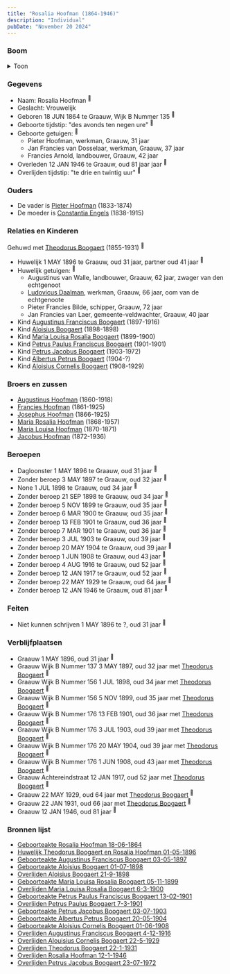 ```yaml
---
title: "Rosalia Hoofman (1864-1946)"
description: "Individual"
pubDate: "November 20 2024"
---
```


### Boom
<details><summary>Toon</summary>

![test](https://www.plantuml.com/plantuml/svg/bPPjJzim4CVV-rESuCLULSf3dumgeEtQCGIiOcpID4t8IKnhrRMHxGnLYE--At5QI2gQlUlvShwVx_u-zzmwPbo-aiGkXNfaXgqWOUboRdIkih6Mse0pJ5bqSUN8GcGSKc5IoOlVVFNerh3YguGRMonPnmtNRlt8oPjTKyciXMS202DjCcxk5Y9TAcxjOB1YGfsUGanU2Fa4izTKbXGHHpF1SKEuqFfXnTGHC0jVWo08Ou3ZIJpjJ4Uuw_E3u39xWS59mfBrVQATa_pa52XS3syXxCSnRg0SLy9Q_kPhkyobl6Sgkq-DjZRH28HXSGYV9sECwxNXYs4iVq8qppFM2ekcd60mKNCkxGwfZKZJqIIUn1yW8KmVHlml5aaT9WdXvjjF26dOgO4CJfvubWarny-Y3bp-kC6zky4hpXHnWWuSIp5Vk3MNKZyXqWlnbMkr_1V4S-yMV2GkR5nHcvJfRhLb4WzTRKJKXcq7cvo-1DrMzd0D8hWSOWnjTtT5AB7k5bndskGMPQNdZ1jNac6E9X89-vqEd1scY4eA5CT7hGXHShzmLzhTTg8RrplX8uVvFBTEAEIVuZrBXKtt7gNNv2XncRhNkBRjGkWqxDOEDPHQMB6Nfj-eiDZfgmrDlp5D5CBtoUnTp1RdcXbKtvNEXMLGYh6EHflSmKvng_gKDaRh5fE41a6DRCRTHdypbii3RQH1eyB5C9sCDhd2ndYz4gykJeztoLATx8KAcsdhjPiqY9jtiupfHN2HI-lUQWlV2xSfMW5NXugQG4L1eNWQD9ycPtZPwneVQwEu5Fj86ZqqOJ7MQF0VOeyyV4HtFVCJrS_ZRapy8Dij-87IydEXOlShDdrlqw1YXnKxgjWUe0Ujt_YuPrpzsIRoaw3geCJVmue3K_ihK7M4nCkmweY8bqBL4HDopbM6_rl-0G00)
</details>

### Gegevens
- Naam: Rosalia Hoofman <sup><a href="../s00029/" style="text-decoration:none" title="Geboorteakte Rosalia Hoofman 18-06-1864">:link:</a></sup>
- Geslacht: Vrouwelijk
- Geboren 18 JUN 1864 te Graauw, Wijk B Nummer 135 <sup><a href="../s00029/" style="text-decoration:none" title="Geboorteakte Rosalia Hoofman 18-06-1864">:link:</a></sup>
- Geboorte tijdstip: "des avonds ten negen ure" <sup><a href="../s00029/" style="text-decoration:none" title="Geboorteakte Rosalia Hoofman 18-06-1864">:link:</a></sup>
- Geboorte getuigen: <sup><a href="../s00029/" style="text-decoration:none" title="Geboorteakte Rosalia Hoofman 18-06-1864">:link:</a></sup>
  - Pieter Hoofman, werkman, Graauw, 31 jaar
  - Jan Francies van Dosselaar, werkman, Graauw, 37 jaar
  - Francies Arnold, landbouwer, Graauw, 42 jaar
- Overleden 12 JAN 1946 te Graauw, oud 81 jaar jaar <sup><a href="../s00033/" style="text-decoration:none" title="Overlijden Rosalia Hoofman 12-1-1946 ">:link:</a></sup>
- Overlijden tijdstip: "te drie en twintig uur" <sup><a href="../s00033/" style="text-decoration:none" title="Overlijden Rosalia Hoofman 12-1-1946 ">:link:</a></sup>

### Ouders
- De vader is [Pieter Hoofman](../i00013/) (1833-1874)
- De moeder is [Constantia Engels](../i00014/) (1838-1915)

### Relaties en Kinderen

Gehuwd met [Theodorus Boogaert](../i00186/) (1855-1931) <sup><a href="../s00316/" style="text-decoration:none" title="Huwelijk Theodorus Boogaert en Rosalia Hoofman 01-05-1896">:link:</a></sup>
- Huwelijk 1 MAY 1896 te Graauw, oud 31 jaar, partner oud 41 jaar <sup><a href="../s00316/" style="text-decoration:none" title="Huwelijk Theodorus Boogaert en Rosalia Hoofman 01-05-1896">:link:</a></sup>
- Huwelijk getuigen:  <sup><a href="../s00316/" style="text-decoration:none" title="Huwelijk Theodorus Boogaert en Rosalia Hoofman 01-05-1896">:link:</a></sup>
  - Augustinus van Walle, landbouwer, Graauw, 62 jaar, zwager van den echtgenoot
  - [Ludovicus Daalman](../i00029/), werkman, Graauw, 66 jaar, oom van de echtgenoote
  - Pieter Francies Bilde, schipper, Graauw, 72 jaar
  - Jan Francies van Laer, gemeente-veldwachter, Graauw, 40 jaar
- Kind [Augustinus Franciscus Boogaert](../i00187/) (1897-1916)
- Kind [Aloisius Boogaert](../i00188/) (1898-1898)
- Kind [Maria Louisa Rosalia Boogaert](../i00189/) (1899-1900)
- Kind [Petrus Paulus Franciscus Boogaert](../i00190/) (1901-1901)
- Kind [Petrus Jacobus Boogaert](../i00191/) (1903-1972)
- Kind [Albertus Petrus Boogaert](../i00192/) (1904-?)
- Kind [Aloisius Cornelis Boogaert](../i00193/) (1908-1929)

### Broers en zussen
- [Augustinus Hoofman](../i00007/) (1860-1918)
- [Francies Hoofman](../i00023/) (1861-1925)
- [Josephus Hoofman](../i00025/) (1866-1925)
- [Maria Rosalia Hoofman](../i00026/) (1868-1957)
- [Maria Louisa Hoofman](../i00027/) (1870-1871)
- [Jacobus Hoofman](../i00072/) (1872-1936)

### Beroepen
- Dagloonster 1 MAY 1896 te Graauw, oud 31 jaar <sup><a href="../s00316/" style="text-decoration:none" title="Huwelijk Theodorus Boogaert en Rosalia Hoofman 01-05-1896">:link:</a></sup>
- Zonder beroep 3 MAY 1897 te Graauw, oud 32 jaar <sup><a href="../s00317/" style="text-decoration:none" title="Geboorteakte Augustinus Franciscus Boogaert 03-05-1897">:link:</a></sup>
- None 1 JUL 1898 te Graauw, oud 34 jaar <sup><a href="../s00318/" style="text-decoration:none" title="Geboorteakte Aloisius Boogaert 01-07-1898">:link:</a></sup>
- Zonder beroep 21 SEP 1898 te Graauw, oud 34 jaar <sup><a href="../s00319/" style="text-decoration:none" title="Overlijden Aloisius Boogaert 21-9-1898 ">:link:</a></sup>
- Zonder beroep 5 NOV 1899 te Graauw, oud 35 jaar <sup><a href="../s00320/" style="text-decoration:none" title="Geboorteakte Maria Louisa Rosalia Boogaert 05-11-1899 ">:link:</a></sup>
- Zonder beroep 6 MAR 1900 te Graauw, oud 35 jaar <sup><a href="../s00321/" style="text-decoration:none" title="Overlijden Maria Louisa Rosalia Boogaert 6-3-1900 ">:link:</a></sup>
- Zonder beroep 13 FEB 1901 te Graauw, oud 36 jaar <sup><a href="../s00322/" style="text-decoration:none" title="Geboorteakte Petrus Paulus Franciscus Boogaert 13-02-1901 ">:link:</a></sup>
- Zonder beroep 7 MAR 1901 te Graauw, oud 36 jaar <sup><a href="../s00323/" style="text-decoration:none" title="Overlijden Petrus Paulus Boogaert 7-3-1901">:link:</a></sup>
- Zonder beroep 3 JUL 1903 te Graauw, oud 39 jaar <sup><a href="../s00324/" style="text-decoration:none" title="Geboorteakte Petrus Jacobus Boogaert 03-07-1903">:link:</a></sup>
- Zonder beroep 20 MAY 1904 te Graauw, oud 39 jaar <sup><a href="../s00325/" style="text-decoration:none" title="Geboorteakte Albertus Petrus Boogaert 20-05-1904">:link:</a></sup>
- Zonder beroep 1 JUN 1908 te Graauw, oud 43 jaar <sup><a href="../s00326/" style="text-decoration:none" title="Geboorteakte Aloisius Cornelis Boogaert 01-06-1908 ">:link:</a></sup>
- Zonder beroep 4 AUG 1916 te Graauw, oud 52 jaar <sup><a href="../s00327/" style="text-decoration:none" title="Overlijden Augustinus Franciscus Boogaert 4-12-1916">:link:</a></sup>
- Zonder beroep 12 JAN 1917 te Graauw, oud 52 jaar <sup><a href="../s00328/" style="text-decoration:none" title="Vonnis 12-01-1917 uitgesproken te Middelburg">:link:</a></sup>
- Zonder beroep 22 MAY 1929 te Graauw, oud 64 jaar <sup><a href="../s00329/" style="text-decoration:none" title="Overlijden Alouisius Cornelis Boogaert 22-5-1929 ">:link:</a></sup>
- Zonder beroep 12 JAN 1946 te Graauw, oud 81 jaar <sup><a href="../s00033/" style="text-decoration:none" title="Overlijden Rosalia Hoofman 12-1-1946 ">:link:</a></sup>

### Feiten
- Niet kunnen schrijven 1 MAY 1896 te ?, oud 31 jaar <sup><a href="../s00316/" style="text-decoration:none" title="Huwelijk Theodorus Boogaert en Rosalia Hoofman 01-05-1896">:link:</a></sup>

### Verblijfplaatsen
- Graauw  1 MAY 1896, oud 31 jaar  <sup><a href="../s00316/" style="text-decoration:none" title="Huwelijk Theodorus Boogaert en Rosalia Hoofman 01-05-1896">:link:</a></sup>
- Graauw Wijk B Nummer 137 3 MAY 1897, oud 32 jaar met [Theodorus Boogaert](../i00186/) <sup><a href="../s00317/" style="text-decoration:none" title="Geboorteakte Augustinus Franciscus Boogaert 03-05-1897">:link:</a></sup>
- Graauw Wijk B Nummer 156 1 JUL 1898, oud 34 jaar met [Theodorus Boogaert](../i00186/) <sup><a href="../s00318/" style="text-decoration:none" title="Geboorteakte Aloisius Boogaert 01-07-1898">:link:</a></sup>
- Graauw Wijk B Nummer 156 5 NOV 1899, oud 35 jaar met [Theodorus Boogaert](../i00186/) <sup><a href="../s00320/" style="text-decoration:none" title="Geboorteakte Maria Louisa Rosalia Boogaert 05-11-1899 ">:link:</a></sup>
- Graauw Wijk B Nummer 176 13 FEB 1901, oud 36 jaar met [Theodorus Boogaert](../i00186/) <sup><a href="../s00322/" style="text-decoration:none" title="Geboorteakte Petrus Paulus Franciscus Boogaert 13-02-1901 ">:link:</a></sup>
- Graauw Wijk B Nummer 176 3 JUL 1903, oud 39 jaar met [Theodorus Boogaert](../i00186/) <sup><a href="../s00324/" style="text-decoration:none" title="Geboorteakte Petrus Jacobus Boogaert 03-07-1903">:link:</a></sup>
- Graauw Wijk B Nummer 176 20 MAY 1904, oud 39 jaar met [Theodorus Boogaert](../i00186/) <sup><a href="../s00325/" style="text-decoration:none" title="Geboorteakte Albertus Petrus Boogaert 20-05-1904">:link:</a></sup>
- Graauw Wijk B Nummer 176 1 JUN 1908, oud 43 jaar met [Theodorus Boogaert](../i00186/) <sup><a href="../s00326/" style="text-decoration:none" title="Geboorteakte Aloisius Cornelis Boogaert 01-06-1908 ">:link:</a></sup>
- Graauw Achtereindstraat 12 JAN 1917, oud 52 jaar met [Theodorus Boogaert](../i00186/) <sup><a href="../s00328/" style="text-decoration:none" title="Vonnis 12-01-1917 uitgesproken te Middelburg">:link:</a></sup>
- Graauw  22 MAY 1929, oud 64 jaar met [Theodorus Boogaert](../i00186/) <sup><a href="../s00329/" style="text-decoration:none" title="Overlijden Alouisius Cornelis Boogaert 22-5-1929 ">:link:</a></sup>
- Graauw  22 JAN 1931, oud 66 jaar met [Theodorus Boogaert](../i00186/) <sup><a href="../s00330/" style="text-decoration:none" title="Overlijden Theodorus Boogaert 22-1-1931">:link:</a></sup>
- Graauw  12 JAN 1946, oud 81 jaar  <sup><a href="../s00033/" style="text-decoration:none" title="Overlijden Rosalia Hoofman 12-1-1946 ">:link:</a></sup>

### Bronnen lijst
- [Geboorteakte Rosalia Hoofman 18-06-1864](../s00029/)
- [Huwelijk Theodorus Boogaert en Rosalia Hoofman 01-05-1896](../s00316/)
- [Geboorteakte Augustinus Franciscus Boogaert 03-05-1897](../s00317/)
- [Geboorteakte Aloisius Boogaert 01-07-1898](../s00318/)
- [Overlijden Aloisius Boogaert 21-9-1898 ](../s00319/)
- [Geboorteakte Maria Louisa Rosalia Boogaert 05-11-1899 ](../s00320/)
- [Overlijden Maria Louisa Rosalia Boogaert 6-3-1900 ](../s00321/)
- [Geboorteakte Petrus Paulus Franciscus Boogaert 13-02-1901 ](../s00322/)
- [Overlijden Petrus Paulus Boogaert 7-3-1901](../s00323/)
- [Geboorteakte Petrus Jacobus Boogaert 03-07-1903](../s00324/)
- [Geboorteakte Albertus Petrus Boogaert 20-05-1904](../s00325/)
- [Geboorteakte Aloisius Cornelis Boogaert 01-06-1908 ](../s00326/)
- [Overlijden Augustinus Franciscus Boogaert 4-12-1916](../s00327/)
- [Overlijden Alouisius Cornelis Boogaert 22-5-1929 ](../s00329/)
- [Overlijden Theodorus Boogaert 22-1-1931](../s00330/)
- [Overlijden Rosalia Hoofman 12-1-1946 ](../s00033/)
- [Overlijden Petrus Jacobus Boogaert 23-07-1972](../s00331/)